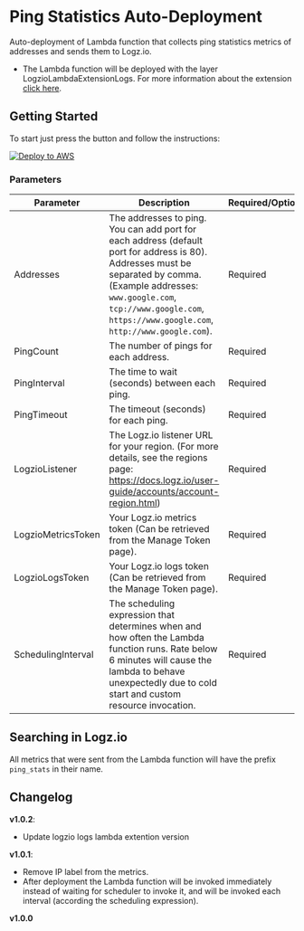 # Ping Statistics Auto-Deployment

Auto-deployment of Lambda function that collects ping statistics metrics of addresses and sends them to Logz.io.

* The Lambda function will be deployed with the layer LogzioLambdaExtensionLogs.
  For more information about the extension [click here](https://github.com/logzio/logzio-lambda-extensions/tree/main/logzio-lambda-extensions-logs).

## Getting Started

To start just press the button and follow the instructions:

[![Deploy to AWS](https://dytvr9ot2sszz.cloudfront.net/logz-docs/lights/LightS-button.png)](https://console.aws.amazon.com/cloudformation/home?region=us-east-1#/stacks/create/template?templateURL=https://logzio-aws-integrations-us-east-1.s3.amazonaws.com/ping-statistics-auto-deployment/auto-deployment.yaml&stackName=logzio-ping-statistics-auto-deployment)

### Parameters

| Parameter | Description | Required/Optional | Default |
| --- | --- | --- | --- |
| Addresses | The addresses to ping. You can add port for each address (default port for address is 80). Addresses must be separated by comma. (Example addresses: `www.google.com`, `tcp://www.google.com`, `https://www.google.com`, `http://www.google.com`). | Required | - |
| PingCount | The number of pings for each address. | Required | `3` |
| PingInterval | The time to wait (seconds) between each ping. | Required | `1 (second)` |
| PingTimeout | The timeout (seconds) for each ping. | Required | `10 (seconds)` |
| LogzioListener | The Logz.io listener URL for your region. (For more details, see the regions page: https://docs.logz.io/user-guide/accounts/account-region.html) | Required | `https://listener.logz.io` |
| LogzioMetricsToken | Your Logz.io metrics token (Can be retrieved from the Manage Token page). | Required | - |
| LogzioLogsToken | Your Logz.io logs token (Can be retrieved from the Manage Token page). | Required | - |
| SchedulingInterval | The scheduling expression that determines when and how often the Lambda function runs. Rate below 6 minutes will cause the lambda to behave unexpectedly due to cold start and custom resource invocation. | Required | `rate(30 minutes)` |

## Searching in Logz.io

All metrics that were sent from the Lambda function will have the prefix `ping_stats` in their name. 

## Changelog
**v1.0.2**:
 - Update logzio logs lambda extention version

**v1.0.1**:
 - Remove IP label from the metrics.
 - After deployment the Lambda function will be invoked immediately instead of waiting for scheduler to invoke it, and will be invoked each interval (according the scheduling expression).

**v1.0.0**
